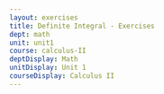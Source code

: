 ```yaml
---
layout: exercises
title: Definite Integral - Exercises
dept: math
unit: unit1
course: calculus-II
deptDisplay: Math
unitDisplay: Unit 1
courseDisplay: Calculus II
---
```



